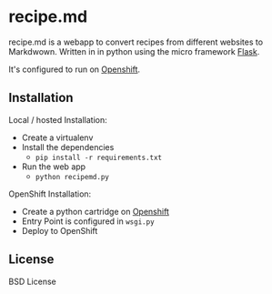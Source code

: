 # recipe.md

recipe.md is a webapp to convert recipes from different websites to Markdwown. Written in in python
using the micro framework [Flask](http://flask.pocoo.org/).

It's configured to run on [Openshift](https://www.openshift.com/).


## Installation

Local / hosted Installation:

* Create a virtualenv
* Install the dependencies
    * `pip install -r requirements.txt`
* Run the web app
    * `python recipemd.py`

OpenShift Installation:

* Create a python cartridge on [Openshift](https://developers.openshift.com/en/python-overview.html)
* Entry Point is configured in `wsgi.py`
* Deploy to OpenShift


## License

BSD License
